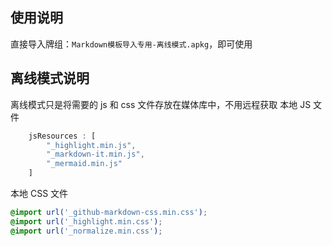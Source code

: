 
## 使用说明
直接导入牌组：`Markdown模板导入专用-离线模式.apkg`，即可使用


## 离线模式说明
离线模式只是将需要的 js 和 css 文件存放在媒体库中，不用远程获取
本地 JS 文件
```js
    jsResources : [
        "_highlight.min.js",
        "_markdown-it.min.js",
        "_mermaid.min.js"
    ]
```
本地 CSS 文件
```css
@import url('_github-markdown-css.min.css');
@import url('_highlight.min.css');
@import url('_normalize.min.css');
```

